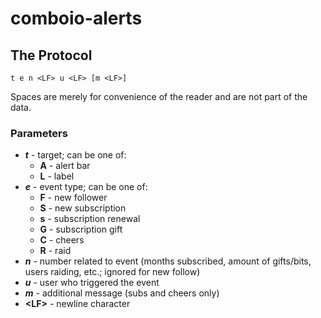 comboio-alerts
==============

## The Protocol

```
t e n <LF> u <LF> [m <LF>]
```
Spaces are merely for convenience of the reader and are not part of the data.

### Parameters

* ***t*** - target; can be one of:
    * **A** - alert bar
    * **L** - label
* ***e*** - event type; can be one of:
    * **F** - new follower
    * **S** - new subscription
    * **s** - subscription renewal
    * **G** - subscription gift
    * **C** - cheers
    * **R** - raid
* ***n*** - number related to event (months subscribed, amount of gifts/bits, users raiding, etc.; ignored for new follow)
* ***u*** - user who triggered the event
* ***m*** - additional message (subs and cheers only)
* **\<LF\>** - newline character
